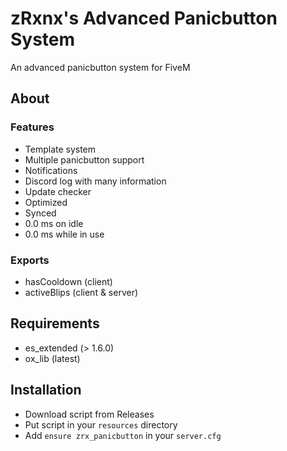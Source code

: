 # zRxnx's Advanced Panicbutton System

An advanced panicbutton system for FiveM

## About

### Features

- Template system
- Multiple panicbutton support
- Notifications
- Discord log with many information
- Update checker
- Optimized
- Synced
- 0.0 ms on idle
- 0.0 ms while in use

### Exports

- hasCooldown (client)
- activeBlips (client & server)

## Requirements

- es_extended (> 1.6.0)
- ox_lib (latest)

## Installation

- Download script from Releases
- Put script in your `resources` directory
- Add `ensure zrx_panicbutton` in your `server.cfg`
